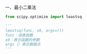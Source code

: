 一、最小二乘法

```python
from scipy.optimize import leastsq

'''
leastsq(func, x0, args=())
func：误差函数
x0：表示函数的参数
args（）表示数据点
'''
```

